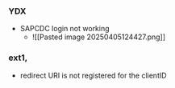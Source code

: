 
### YDX
- SAPCDC login not working
	- ![[Pasted image 20250405124427.png]]

### ext1, 
- redirect URI is not registered for the clientID
